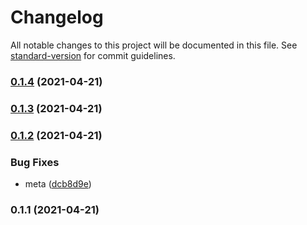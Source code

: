 # Changelog

All notable changes to this project will be documented in this file. See [standard-version](https://github.com/conventional-changelog/standard-version) for commit guidelines.

### [0.1.4](https://github.com/microlinkhq/local/compare/v0.1.3...v0.1.4) (2021-04-21)

### [0.1.3](https://github.com/microlinkhq/local/compare/v0.1.2...v0.1.3) (2021-04-21)

### [0.1.2](https://github.com/microlinkhq/local/compare/v0.1.1...v0.1.2) (2021-04-21)


### Bug Fixes

* meta ([dcb8d9e](https://github.com/microlinkhq/local/commit/dcb8d9e51975e68873276646f815e6ca93cbacd3))

### 0.1.1 (2021-04-21)
